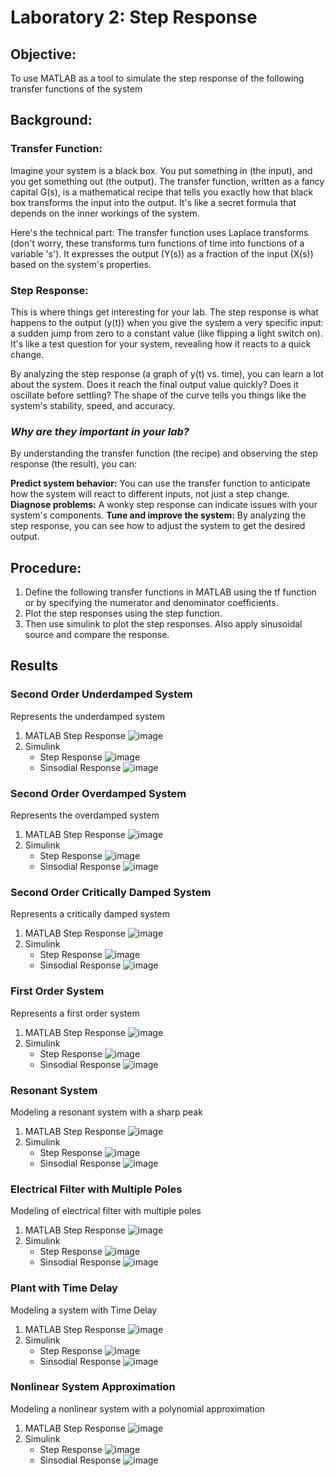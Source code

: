 # Laboratory 2: Step Response 

## Objective: 
  To use MATLAB as a tool to simulate the step response of the following transfer functions of the system

## Background:
### Transfer Function: 
  Imagine your system is a black box. You put something in (the input), and you get something out (the output). The transfer function, written as a fancy capital G(s), is a mathematical recipe that tells you exactly how that black box transforms the input into the output. It's like a secret formula that depends on the inner workings of the system.

  Here's the technical part: The transfer function uses Laplace transforms (don't worry, these transforms turn functions of time into functions of a variable 's'). It expresses the output (Y(s)) as a fraction of the input (X(s)) based on the system's properties.
### Step Response: 
  This is where things get interesting for your lab. The step response is what happens to the output (y(t)) when you give the system a very specific input: a sudden jump from zero to a constant value (like flipping a light switch on). It's like a test question for your system, revealing how it reacts to a quick change.

  By analyzing the step response (a graph of y(t) vs. time), you can learn a lot about the system. Does it reach the final output value quickly? Does it oscillate before settling? The shape of the curve tells you things like the system's stability, speed, and accuracy.

### _Why are they important in your lab?_

By understanding the transfer function (the recipe) and observing the step response (the result), you can:

**Predict system behavior:** You can use the transfer function to anticipate how the system will react to different inputs, not just a step change.
**Diagnose problems:** A wonky step response can indicate issues with your system's components.
**Tune and improve the system:** By analyzing the step response, you can see how to adjust the system to get the desired output.

## Procedure:
1. Define the following transfer functions in MATLAB using the tf function or by specifying the numerator and denominator coefficients.
2. Plot the step responses using the step function.
3. Then use simulink to plot the step responses. Also apply sinusoidal source and compare the response.

## Results

### Second Order Underdamped System
  Represents the underdamped system
  1. MATLAB Step Response
  ![image](https://github.com/leandawnleandawn/CSE_StepResponse_MEXE_3201_Group12_2024/assets/83767299/c3b88b35-f6a4-4a51-8ea0-13a5a88cb7ad)
  2. Simulink
     - Step Response
       ![image](https://github.com/leandawnleandawn/CSE_StepResponse_MEXE_3201_Group12_2024/assets/83767299/143849f7-16b9-4735-ad5d-6ac562c6f229)
     - Sinsodial Response
       ![image](https://github.com/leandawnleandawn/CSE_StepResponse_MEXE_3201_Group12_2024/assets/83767299/13be6ba2-3bd1-49db-9e0a-37d94e0383c2)

### Second Order Overdamped System
  Represents the overdamped system
  1. MATLAB Step Response
  ![image](https://github.com/leandawnleandawn/CSE_StepResponse_MEXE_3201_Group12_2024/assets/83767299/95395cb9-e0d4-4f22-8756-312daca8e9ba)
  2. Simulink
     - Step Response
       ![image](https://github.com/leandawnleandawn/CSE_StepResponse_MEXE_3201_Group12_2024/assets/83767299/65953a7b-15c5-44f9-abc1-e3f448391293)
     - Sinsodial Response
       ![image](https://github.com/leandawnleandawn/CSE_StepResponse_MEXE_3201_Group12_2024/assets/83767299/35888cb2-3318-4867-b69f-09a325d965dd)

### Second Order Critically Damped System
  Represents a critically damped system
  1. MATLAB Step Response
  ![image](https://github.com/leandawnleandawn/CSE_StepResponse_MEXE_3201_Group12_2024/assets/83767299/e6e0f400-e8fa-493f-a82b-6c5b77d59ce4)
  2. Simulink
     - Step Response
       ![image](https://github.com/leandawnleandawn/CSE_StepResponse_MEXE_3201_Group12_2024/assets/83767299/65953a7b-15c5-44f9-abc1-e3f448391293)
     - Sinsodial Response
       ![image](https://github.com/leandawnleandawn/CSE_StepResponse_MEXE_3201_Group12_2024/assets/83767299/35888cb2-3318-4867-b69f-09a325d965dd)

### First Order System
  Represents a first order system
  1. MATLAB Step Response
  ![image](https://github.com/leandawnleandawn/CSE_StepResponse_MEXE_3201_Group12_2024/assets/83767299/75079fd3-06a5-4dab-a784-7ef886bf1731)
  2. Simulink
     - Step Response
       ![image](https://github.com/leandawnleandawn/CSE_StepResponse_MEXE_3201_Group12_2024/assets/83767299/f8d44d61-a139-4168-88db-226c7a6d5ef1)
     - Sinsodial Response
       ![image](https://github.com/leandawnleandawn/CSE_StepResponse_MEXE_3201_Group12_2024/assets/83767299/4d661294-b6dc-4405-9689-a499508aba0d)
       
### Resonant System
  Modeling a resonant system with a sharp peak
  1. MATLAB Step Response
  ![image](https://github.com/leandawnleandawn/CSE_StepResponse_MEXE_3201_Group12_2024/assets/83767299/0a47eb34-b027-4aec-9925-28efeb8e6cc1)
  2. Simulink
     - Step Response
       ![image](https://github.com/leandawnleandawn/CSE_StepResponse_MEXE_3201_Group12_2024/assets/83767299/77c84b3a-9c6f-4e6c-94c8-121ee2657026)
     - Sinsodial Response
       ![image](https://github.com/leandawnleandawn/CSE_StepResponse_MEXE_3201_Group12_2024/assets/83767299/f2810f49-ec47-4b46-9895-717ff2213163)

### Electrical Filter with Multiple Poles
  Modeling of electrical filter with multiple poles
  1. MATLAB Step Response
  ![image](https://github.com/leandawnleandawn/CSE_StepResponse_MEXE_3201_Group12_2024/assets/83767299/b05e2d47-c791-44ef-87e6-ece890ed4d32)
  2. Simulink
     - Step Response
       ![image](https://github.com/leandawnleandawn/CSE_StepResponse_MEXE_3201_Group12_2024/assets/83767299/4d512bf1-9df1-4364-9ae7-46104cadfc1b)
     - Sinsodial Response
       ![image](https://github.com/leandawnleandawn/CSE_StepResponse_MEXE_3201_Group12_2024/assets/83767299/7d48674d-69b9-4967-b601-f50b83713dab)

### Plant with Time Delay
  Modeling a system with Time Delay
  1. MATLAB Step Response
  ![image](https://github.com/leandawnleandawn/CSE_StepResponse_MEXE_3201_Group12_2024/assets/83767299/f5f1ad97-2eba-4a68-a7a7-1ce0e6889f7d)
  2. Simulink
     - Step Response
      ![image](https://github.com/leandawnleandawn/CSE_StepResponse_MEXE_3201_Group12_2024/assets/83767299/0bf625ec-05f3-4164-a634-4206208efce4)
     - Sinsodial Response
       ![image](https://github.com/leandawnleandawn/CSE_StepResponse_MEXE_3201_Group12_2024/assets/83767299/4c14b702-5d7b-49db-acf4-7a5aedc1ecdb)

### Nonlinear System Approximation
  Modeling a nonlinear system with a polynomial approximation
  1. MATLAB Step Response
  ![image](https://github.com/leandawnleandawn/CSE_StepResponse_MEXE_3201_Group12_2024/assets/83767299/95192f6a-a91f-4b8d-8761-e571790164f3)
  2. Simulink
     - Step Response
       ![image](https://github.com/leandawnleandawn/CSE_StepResponse_MEXE_3201_Group12_2024/assets/83767299/e753abc3-9b17-4d03-b9ad-4ee8e1bf0778)
     - Sinsodial Response
       ![image](https://github.com/leandawnleandawn/CSE_StepResponse_MEXE_3201_Group12_2024/assets/83767299/474658e4-3284-4c47-bfd6-f6934eaeeed5)

